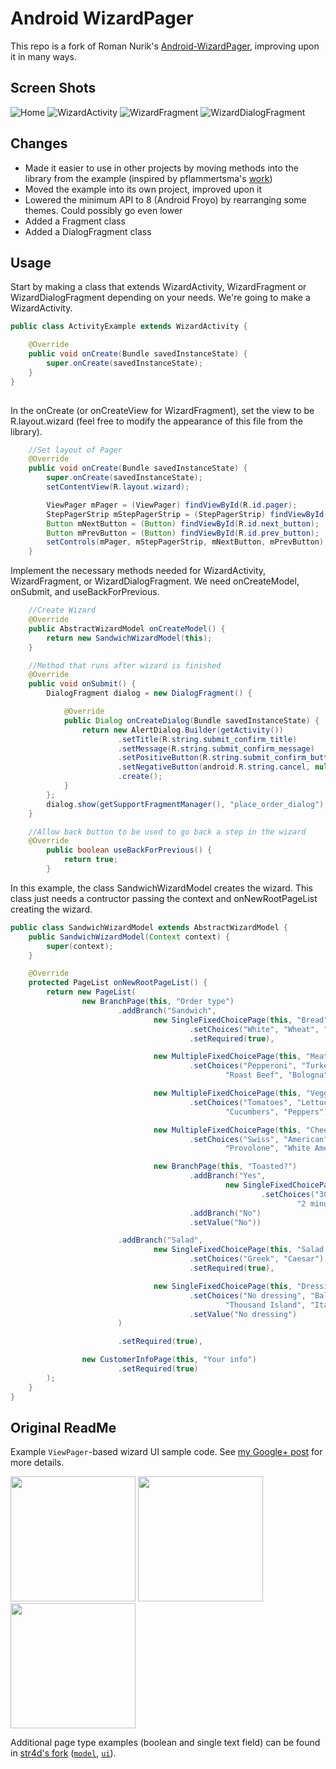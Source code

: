 Android WizardPager
===================

This repo is a fork of Roman Nurik's [Android-WizardPager](https://github.com/romannurik/Android-WizardPager), improving upon it in many ways.

Screen Shots
------------
![Home](Screenshots/Main.png)
![WizardActivity](Screenshots/WizardActivity.png)
![WizardFragment](Screenshots/WizardFragment.png)
![WizardDialogFragment](Screenshots/WizardDialogFragment.png)


Changes
-------
* Made it easier to use in other projects by moving methods into the library from the example (inspired by pflammertsma's [work](https://github.com/pflammertsma/Android-WizardPager))
* Moved the example into its own project, improved upon it
* Lowered the minimum API to 8 (Android Froyo) by rearranging some themes. Could possibly go even lower
* Added a Fragment class
* Added a DialogFragment class


Usage
-----

Start by making a class that extends WizardActivity, WizardFragment or WizardDialogFragment depending on your needs. We're going to make a WizardActivity.

```java
public class ActivityExample extends WizardActivity {

	@Override
	public void onCreate(Bundle savedInstanceState) {
		super.onCreate(savedInstanceState);
	}
}
    
```

In the onCreate (or onCreateView for WizardFragment), set the view to be R.layout.wizard (feel free to modify the appearance of this file from the library).

```java
	//Set layout of Pager
	@Override
	public void onCreate(Bundle savedInstanceState) {
		super.onCreate(savedInstanceState);
		setContentView(R.layout.wizard);

		ViewPager mPager = (ViewPager) findViewById(R.id.pager);
		StepPagerStrip mStepPagerStrip = (StepPagerStrip) findViewById(R.id.strip);
		Button mNextButton = (Button) findViewById(R.id.next_button);
		Button mPrevButton = (Button) findViewById(R.id.prev_button);
		setControls(mPager, mStepPagerStrip, mNextButton, mPrevButton);
	}

```

Implement the necessary methods needed for WizardActivity, WizardFragment, or WizardDialogFragment. We need onCreateModel, onSubmit, and useBackForPrevious.

```java
	//Create Wizard
	@Override
	public AbstractWizardModel onCreateModel() {
		return new SandwichWizardModel(this);
	}
```

```java
	//Method that runs after wizard is finished
	@Override
	public void onSubmit() {
		DialogFragment dialog = new DialogFragment() {

			@Override
			public Dialog onCreateDialog(Bundle savedInstanceState) {
				return new AlertDialog.Builder(getActivity())
                        .setTitle(R.string.submit_confirm_title)
						.setMessage(R.string.submit_confirm_message)
						.setPositiveButton(R.string.submit_confirm_button, null)
						.setNegativeButton(android.R.string.cancel, null)
						.create();
			}
		};
		dialog.show(getSupportFragmentManager(), "place_order_dialog");
	}
```

```java	
	//Allow back button to be used to go back a step in the wizard
 	@Override
    	public boolean useBackForPrevious() {
        	return true;
    	}
```

In this example, the class SandwichWizardModel creates the wizard. This class just needs a contructor passing the context and onNewRootPageList creating the wizard.

```java
public class SandwichWizardModel extends AbstractWizardModel {
    public SandwichWizardModel(Context context) {
        super(context);
    }

    @Override
    protected PageList onNewRootPageList() {
        return new PageList(
                new BranchPage(this, "Order type")
                        .addBranch("Sandwich",
                                new SingleFixedChoicePage(this, "Bread")
                                        .setChoices("White", "Wheat", "Rye", "Pretzel", "Ciabatta")
                                        .setRequired(true),

                                new MultipleFixedChoicePage(this, "Meats")
                                        .setChoices("Pepperoni", "Turkey", "Ham", "Pastrami",
                                                "Roast Beef", "Bologna"),

                                new MultipleFixedChoicePage(this, "Veggies")
                                        .setChoices("Tomatoes", "Lettuce", "Onions", "Pickles",
                                                "Cucumbers", "Peppers"),

                                new MultipleFixedChoicePage(this, "Cheeses")
                                        .setChoices("Swiss", "American", "Pepperjack", "Muenster",
                                                "Provolone", "White American", "Cheddar", "Bleu"),

                                new BranchPage(this, "Toasted?")
                                        .addBranch("Yes",
                                                new SingleFixedChoicePage(this, "Toast time")
                                                        .setChoices("30 seconds", "1 minute",
                                                                "2 minutes"))
                                        .addBranch("No")
                                        .setValue("No"))

                        .addBranch("Salad",
                                new SingleFixedChoicePage(this, "Salad type")
                                        .setChoices("Greek", "Caesar")
                                        .setRequired(true),

                                new SingleFixedChoicePage(this, "Dressing")
                                        .setChoices("No dressing", "Balsamic", "Oil & vinegar",
                                                "Thousand Island", "Italian")
                                        .setValue("No dressing")
                        )

                        .setRequired(true),

                new CustomerInfoPage(this, "Your info")
                        .setRequired(true)
        );
    }
}
```

Original ReadMe
---------------

Example `ViewPager`-based wizard UI sample code. See [my Google+ post](https://plus.google.com/+RomanNurik/posts/6cVymZvn3f4) for more details.

<img src="https://lh6.googleusercontent.com/-lgJrf133dDE/UJNK4sFAOuI/AAAAAAAAnt4/K_DoI6CkvVU/w413-h689-no/1.png" width="200">
<img src="https://lh5.googleusercontent.com/-fIDUZ0tQCsc/UJNLjnPLTGI/AAAAAAAAoO8/xKceOatljP0/w413-h689-no/2.png" width="200">
<img src="https://lh3.googleusercontent.com/-hZ2RhaJC3Pw/UJNLlM_9qVI/AAAAAAAAnRg/a-UtWyFUgYU/w413-h689-no/3.png" width="200">

Additional page type examples (boolean and single text field) can be found in <a href="https://github.com/str4d/android-wizardpager/tree/textfield">str4d's fork</a> (<a href="https://github.com/str4d/android-wizardpager/tree/textfield/src/com/example/android/wizardpager/wizard/model">`model`</a>, <a href="https://github.com/str4d/android-wizardpager/tree/textfield/src/com/example/android/wizardpager/wizard/ui">`ui`</a>).
